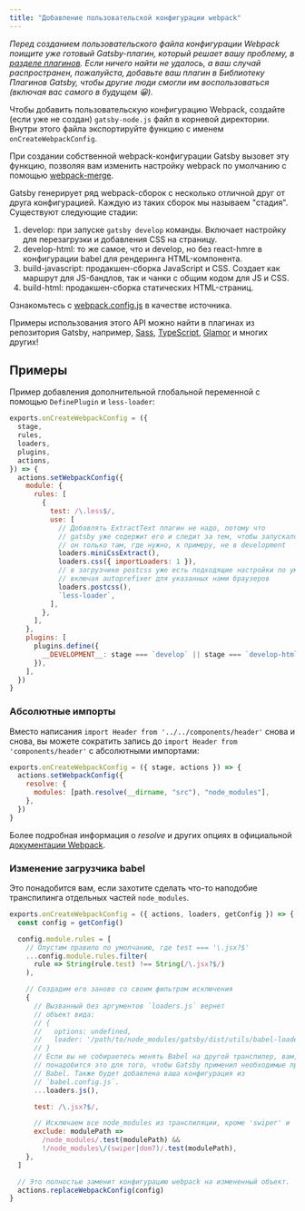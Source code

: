 ```yaml
---
title: "Добавление пользовательской конфигурации webpack"
---
```


_Перед созданием пользовательского файла конфигурации Webpack поищите уже готовый
Gatsby-плагин, который решает вашу проблему, в
[разделе плагинов](/docs/plugins/). Если ничего найти не удалось, а ваш случай
распространен, пожалуйста, добавьте ваш плагин в Библиотеку Плагинов Gatsby,
чтобы другие люди смогли им воспользоваться (включая вас самого в будущем 😀)._

Чтобы добавить пользовательскую конфигурацию Webpack, создайте (если уже не создан)
`gatsby-node.js` файл в корневой директории. Внутри этого файла экспортируйте
функцию с именем `onCreateWebpackConfig`.

При создании собственной webpack-конфигурации Gatsby вызовет эту функцию,
позволяя вам изменить настройку webpack по умолчанию с помощью
[webpack-merge](https://github.com/survivejs/webpack-merge).

Gatsby генерирует ряд webpack-сборок с несколько отличной друг от друга конфигурацией.
Каждую из таких сборок мы называем "стадия". Существуют следующие стадии:

1.  develop: при запуске `gatsby develop` команды. Включает настройку для перезагрузки
    и добавления CSS на страницу.
2.  develop-html: то же самое, что и develop, но без react-hmre в конфигурации babel для
    рендеринга HTML-компонента.
3.  build-javascript: продакшен-сборка JavaScript и CSS. Создает как маршрут для JS-бандлов,
    так и чанки с общим кодом для JS и CSS.
4.  build-html: продакшен-сборка статических HTML-страниц.

Ознакомьтесь с
[webpack.config.js](https://github.com/gatsbyjs/gatsby/blob/master/packages/gatsby/src/utils/webpack.config.js)
в качестве источника.

Примеры использования этого API можно найти в плагинах из репозитория Gatsby,
например, [Sass](/packages/gatsby-plugin-sass/),
[TypeScript](/packages/gatsby-plugin-typescript/),
[Glamor](/packages/gatsby-plugin-glamor/) и многих других!

## Примеры

Пример добавления дополнительной глобальной переменной с помощью `DefinePlugin` и `less-loader`:

```js:title=gatsby-node.js
exports.onCreateWebpackConfig = ({
  stage,
  rules,
  loaders,
  plugins,
  actions,
}) => {
  actions.setWebpackConfig({
    module: {
      rules: [
        {
          test: /\.less$/,
          use: [
            // Добавлять ExtractText плагин не надо, потому что
            // gatsby уже содержит его и следит за тем, чтобы запускался
            // он только там, где нужно, к примеру, не в development
            loaders.miniCssExtract(),
            loaders.css({ importLoaders: 1 }),
            // в загрузчике postcss уже есть подходящие настройки по умолчанию,
            // включая autoprefixer для указанных нами браузеров
            loaders.postcss(),
            `less-loader`,
          ],
        },
      ],
    },
    plugins: [
      plugins.define({
        __DEVELOPMENT__: stage === `develop` || stage === `develop-html`,
      }),
    ],
  })
}
```

### Абсолютные импорты

Вместо написания `import Header from '../../components/header'` снова и снова, вы можете сократить запись до `import Header from 'components/header'` с абсолютными импортами:

```js:title=gatsby-node.js
exports.onCreateWebpackConfig = ({ stage, actions }) => {
  actions.setWebpackConfig({
    resolve: {
      modules: [path.resolve(__dirname, "src"), "node_modules"],
    },
  })
}
```

Более подробная информация о _resolve_ и других опциях в официальной [документации Webpack](https://webpack.js.org/concepts/).

### Изменение загрузчика babel

Это понадобится вам, если захотите сделать что-то наподобие транспилинга отдельных частей `node_modules`.

```js:title=gatsby-node.js
exports.onCreateWebpackConfig = ({ actions, loaders, getConfig }) => {
  const config = getConfig()

  config.module.rules = [
    // Опустим правило по умолчанию, где test === '\.jsx?$'
    ...config.module.rules.filter(
      rule => String(rule.test) !== String(/\.jsx?$/)
    ),

    // Создадим его заново со своим фильтром исключения
    {
      // Вызванный без аргументов `loaders.js` вернет
      // объект вида:
      // {
      //   options: undefined,
      //   loader: '/path/to/node_modules/gatsby/dist/utils/babel-loader.js',
      // }
      // Если вы не собираетесь менять Babel на другой транспилер, вам, вероятно,
      // понадобится это для того, чтобы Gatsby применил необходимые пресеты/плагины
      // Babel. Также будет добавлена ваша конфигурация из
      // `babel.config.js`.
      ...loaders.js(),

      test: /\.jsx?$/,

      // Исключаем все node_modules из транспиляции, кроме 'swiper' и 'dom7'
      exclude: modulePath =>
        /node_modules/.test(modulePath) &&
        !/node_modules\/(swiper|dom7)/.test(modulePath),
    },
  ]

  // Это полностью заменит конфигурацию webpack на измененный объект.
  actions.replaceWebpackConfig(config)
}
```
